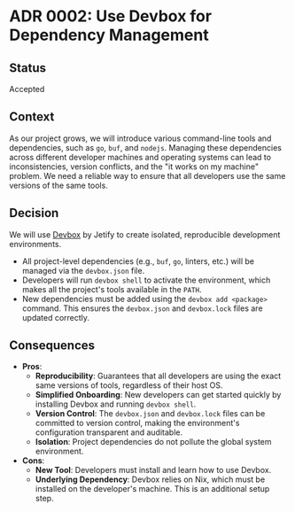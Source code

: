 # ADR 0002: Use Devbox for Dependency Management

## Status

Accepted

## Context

As our project grows, we will introduce various command-line tools and dependencies, such as `go`, `buf`, and `nodejs`. Managing these dependencies across different developer machines and operating systems can lead to inconsistencies, version conflicts, and the "it works on my machine" problem. We need a reliable way to ensure that all developers use the same versions of the same tools.

## Decision

We will use [Devbox](https://www.jetpack.io/devbox/) by Jetify to create isolated, reproducible development environments.

- All project-level dependencies (e.g., `buf`, `go`, linters, etc.) will be managed via the `devbox.json` file.
- Developers will run `devbox shell` to activate the environment, which makes all the project's tools available in the `PATH`.
- New dependencies must be added using the `devbox add <package>` command. This ensures the `devbox.json` and `devbox.lock` files are updated correctly.

## Consequences

- **Pros**:
  - **Reproducibility**: Guarantees that all developers are using the exact same versions of tools, regardless of their host OS.
  - **Simplified Onboarding**: New developers can get started quickly by installing Devbox and running `devbox shell`.
  - **Version Control**: The `devbox.json` and `devbox.lock` files can be committed to version control, making the environment's configuration transparent and auditable.
  - **Isolation**: Project dependencies do not pollute the global system environment.
- **Cons**:
  - **New Tool**: Developers must install and learn how to use Devbox.
  - **Underlying Dependency**: Devbox relies on Nix, which must be installed on the developer's machine. This is an additional setup step.
